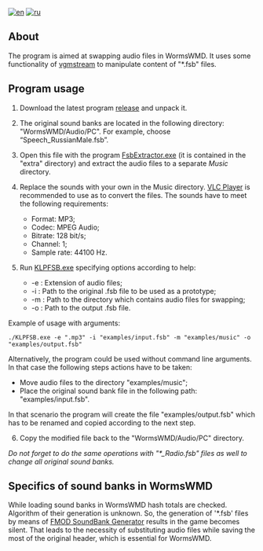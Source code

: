 
[![en](https://img.shields.io/badge/lang-en-red.svg)](https://github.com/Qinterfly/KLPFSB/blob/master/README.md)
[![ru](https://img.shields.io/badge/lang-ru-green.svg)](https://github.com/Qinterfly/KLPFSB/blob/master/README.ru.md)

## About
The program is aimed at swapping audio files in WormsWMD. It uses some functionality of [vgmstream](https://github.com/vgmstream/vgmstream/tree/master) to manipulate content of "*.fsb" files.

## Program usage
1. Download the latest program [release](https://github.com/Qinterfly/KLPFSB/releases/tag/v.0.0.1) and unpack it.
2. The original sound banks are located in the following directory: "WormsWMD/Audio/PC". For example, choose “Speech_RussianMale.fsb”.
3. Open this file with the program [FsbExtractor.exe](http://www.aezay.dk/aezay/fsbextractor/) (it is contained in the "extra" directory) and extract the audio files to a separate *Music* directory.
4. Replace the sounds with your own in the Music directory. [VLC Player](https://www.videolan.org/vlc/) is recommended to use as to convert the files. The sounds have to meet the following requirements:
	* Format: MP3;
	* Codec: MPEG Audio;
	* Bitrate: 128 bit/s;
	* Channel: 1;
	* Sample rate: 44100 Hz.

5. Run [KLPFSB.exe](KLPFSB.exe) specifying options according to help:
	- -e : Extension of audio files;
	- -i : Path to the original .fsb file to be used as a prototype;
	- -m : Path to the directory which contains audio files for swapping;
	- -o : Path to the output .fsb file.

Example of usage with arguments:
	
	./KLPFSB.exe -e ".mp3" -i "examples/input.fsb" -m "examples/music" -o "examples/output.fsb"
	
Alternatively, the program could be used without command line arguments. In that case the following steps actions have to be taken:
* Move audio files to the directory "examples/music";
* Place the original sound bank file in the following path: "examples/input.fsb".

In that scenario the program will create the file "examples/output.fsb" which has to be renamed and copied according to the next step.
	
6. Copy the modified file back to the "WormsWMD/Audio/PC" directory.

*Do not forget to do the same operations with "\*_Radio.fsb" files as well to change all original sound banks.*

## Specifics of sound banks in WormsWMD
While loading sound banks in WormsWMD hash totals are checked. Algorithm of their generation is unknown. So, the generation of '\*.fsb' files by means of [FMOD SoundBank Generator](https://www.fmod.com/) results in the game becomes silent. That leads to the necessity of substituting audio files while saving the most of the original header, which is essential for WormsWMD.